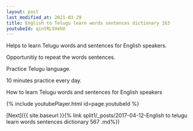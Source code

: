 ```yaml
---
layout: post
last_modified_at: 2021-03-29
title: English to Telugu learn words sentences dictionary 163 
youtubeId: qintRLSVehU
---
```

 
 
Helps to learn Telugu words and sentences for English speakers.

Opportunitiy to repeat the words sentences. 

Practice Telugu language. 
 
10 minutes practice every day. 
 
How to learn Telugu words and sentences for English speakers 
 
{% include youtubePlayer.html id=page.youtubeId %}
 
 
[Next]({{ site.baseurl }}{% link  split1/_posts/2017-04-12-English to telugu learn words sentences dictionary 567 .md%})
 
